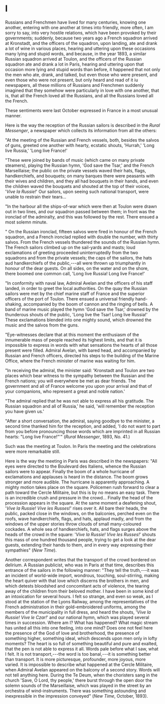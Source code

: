 # I

Russians and Frenchmen have lived for many centuries, knowing one another, entering with one another at times into friendly, more often, I am sorry to say, into very hostile relations, which have been provoked by their governments; suddenly, because two years ago a French squadron arrived at Kronstadt, and the officers of the squadron, upon landing, ate and drank a lot of wine in various places, hearing and uttering upon these occasions many lying and stupid words, and because, in the year 1893, a similar Russian squadron arrived at Toulon, and the officers of the Russian squadron ate and drank a lot in Paris, hearing and uttering upon that occasion more lying and stupid words than before, it happened that not only the men who ate, drank, and talked, but even those who were present, and even those who were not present, but only heard and read of it iu newspapers, all these millions of Russians and Frenchmen suddenly imagined that they somehow were particularly in love with one another, that is, that all the French loved all the Russians, and all the Russians loved all the French.

These sentiments were last October expressed in France in a most unusual manner.

Here is the way the reception of the Russian sailors is described in the *Rural Messenger*, a newspaper which collects its information from all the others:

"At the meeting of the Russian and French vessels, both, besides the salvos of guns, greeted one another with hearty, ecstatic shouts, 'Hurrah,' 'Long live Russia,' 'Long live France!'

"These were joined by bands of music (which came on many private steamers), playing the Russian hymn, 'God save the Tsar,' and the French Marseillaise; the public on the private vessels waved their hats, flags, handkerchiefs, and bouquets; on many barques there were peasants with their wives and children, and they all had bouquets in their hands, and even the children waved the bouquets and shouted at the top of their voices, '*Vive la Russie!*' Our sailors, upon seeing such national transport, were unable to restrain their tears...

"In the harbour all the ships-of-war which were then at Toulon were drawn out in two lines, and our squadron passed between them; in front was the ironclad of the admiralty, and this was followed by the rest. There ensued a most solemn minute.

" On the Russian ironclad, fifteen salvos were fired in honour of the French squadron, and a French ironclad replied with double the number, with thirty salvos. From the French vessels thundered the sounds of the Russian hymn. The French sailors climbed up on the sail-yards and masts; loud exclamations of greeting proceeded uninterruptedly from the two squadrons and from the private vessels; the caps of the sailors, the hats aud handkerchiefs of the public,---all were thrown up triumphantly in honour of the dear guests. On all sides, on the water and on the shore, there boomed one common call, 'Long live Russia! Long live France!'

"In conformity with naval law, Admiral Avelan and the officers of his staff landed, in order to greet the local authorities. On the quay the Russian sailors were met by the chief marine staff of France and the superior officers of the port of Toulon. There ensued a universal friendly hand-shaking, accompanied by the boom of cannon and the ringing of bells. A band of marine music played the hymn 'God save the Tsar,' drowned by the thunderous shouts of the public, 'Long live the Tsar! Long live Russia!' These exclamations blended into one mighty sound, which drowned the music and the salvos from the guns.

"Eye-witnesses declare that at this moment the enthusiasm of the innumerable mass of people reached its highest limits, and that it is impossible to express in words with what sensations the hearts of all those present were filled. Admiral Avelan, with bared head, and accompanied by Russian and French officers, directed his steps to the building of the Marine Office, where the French minister of marine was waiting for him.

"In receiving the admiral, the minister said: 'Kronstadt and Toulon are two places which bear witness to the sympathy between the Russian and the French nations; you will everywhere be met as dear friends. The government and all of France welcome you upon your arrival and that of your companions, who represent a great and noble nation.'

"The admiral replied that he was not able to express all his gratitude.  The Russian squadron and all of Russia,' he said, 'will remember the reception you have given us.'

"After a short conversation, the admiral, saying goodbye to the minister, a second time thanked him for the reception, and added, 'I do not want to part from you before pronouncing those words which are imprinted in all Russian hearts: "Long live France!"'" (*Rural Messenger*, 1893, No. 41.)

Such was the meeting at Toulon. In Paris the meeting and the celebrations were more remarkable still.

Here is the way the meeting in Paris was described in the newspapers: "All eyes were directed to the Boulevard des Italiens, whence the Russian sailors were to appear. Finally the boom of a whole hurricane of exclamations and applauses is heard in the distance. The boom grows stronger and more audible. The hurricane is apparently approaching. A mighty motion takes place on the square. Policemen rush forward to clear a path toward the Cercle Militaire, but this is by no means an easy task. There is an incredible crush and pressure in the crowd... Finally the head of the procession appears in the square. At the same moment a deafening shout, '*Vive la Russie! Vive les Russes!*' rises over it. All bare their heads, the public, packed close in the windows, on the balconies, perched even on the roofs, wave handkerchiefs, flags, and hats, applaud madly, and from the windows of the upper stories throw clouds of small many-coloured cockades. A whole sea of handkerchiefs, hats, and flags surges above the heads of the crowd in the square: '*Vive la Russie! Vive les Russes!*' shouts this mass of one hundred thousand people, trying to get a look at the dear guests, extending their hands to them, and in every way expressing their sympathies" (*New Time*).

Another correspondent writes that the transport of the crowd bordered on delirium. A Russian publicist, who was in Paris at that time, describes this entrance of the sailors in the following manner: "They tell the truth,---it  was  an  incident  of  world-wide  import,  wondrous, touching, soul-stirring, making the heart quiver with that love which discerns the brothers in men, and which detests bloodshed and concomitant acts of violence, the tearing away of the children from their beloved mother. I have been in some kind of an intoxication for several hours. I felt so strange, and even so weak, as I stood at the station of the Lyons Railway, among the representatives of the French administration in their gold-embroidered uniforms, among the members of the municipality in full dress, and heard the shouts, '*Vive la Russie! Vive le Czar!*' and our national hymn, which was played several times in succession. Where am I? What has happened? What magic stream has united all this into one feeling, into one mind? Does one not feel here the presence of the God of love and brotherhood, the presence of something higher, something ideal, which descends upon men only in lofty moments? The heart is so full of something beautiful and pure and exalted, that the pen is not able to express it all. Words pale before what I saw, what I felt. It is not transport,---the word is too banal,---it is something better than transport. It is more picturesque, profounder, more joyous, more varied. It is impossible to describe what happened at the Cercle Militaire, when Admiral Avelan appeared on the balcony of a second story. Words will not tell anything here. During the Те Deum, when the choristers sang in the church 'Save, О Lord, thy people,' there burst through the open door the solemn sounds of the Marseillaise, which was played in the street by an orchestra of wind-instruments. There was something astounding and inexpressible in the impression conveyed" (*New Time*, October, 1893).
